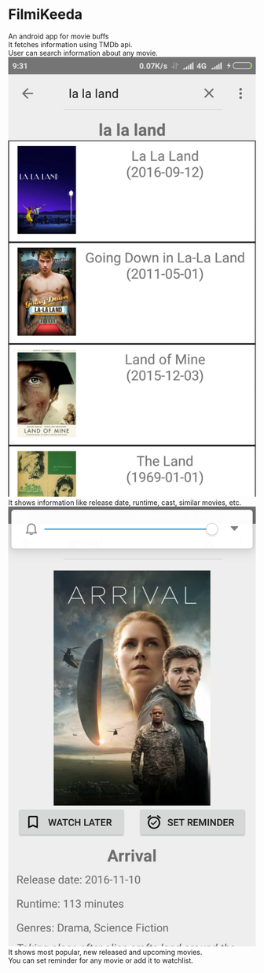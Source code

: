# FilmiKeeda
An android app for movie buffs
</br>It fetches information using TMDb api.
</br>User can search information about any movie.
![Alt Text](https://github.com/forceawakened/FilmiKeeda/raw/master/Screenshot_2017-03-26-09-31-37-448_com.forceawakened.www.filmikeeda.png)
</br>It shows information like release date, runtime, cast, similar movies, etc.
![Alt Text](https://github.com/forceawakened/FilmiKeeda/raw/master/Screenshot_2017-03-26-09-32-02-785_com.forceawakened.www.filmikeeda.png)
</br>It shows most popular, new released and upcoming movies.
</br>You can set reminder for any movie or add it to watchlist.
